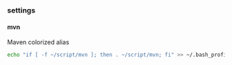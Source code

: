 ### settings

#### mvn

Maven colorized alias

```bash
echo "if [ -f ~/script/mvn ]; then . ~/script/mvn; fi" >> ~/.bash_profile
```
